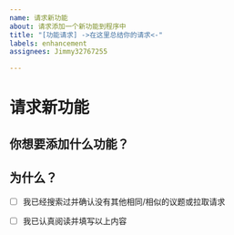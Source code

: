 ```yaml
---
name: 请求新功能
about: 请求添加一个新功能到程序中
title: "[功能请求] ->在这里总结你的请求<-"
labels: enhancement
assignees: Jimmy32767255

---
```


# 请求新功能
## 你想要添加什么功能？

## 为什么？

 - [ ] 我已经搜索过并确认没有其他相同/相似的议题或拉取请求

 - [ ] 我已认真阅读并填写以上内容
